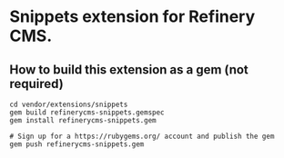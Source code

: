# Snippets extension for Refinery CMS.

## How to build this extension as a gem (not required)

    cd vendor/extensions/snippets
    gem build refinerycms-snippets.gemspec
    gem install refinerycms-snippets.gem

    # Sign up for a https://rubygems.org/ account and publish the gem
    gem push refinerycms-snippets.gem
